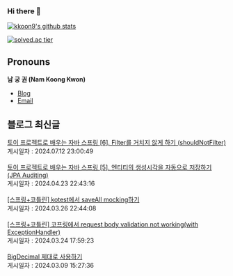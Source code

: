 
### Hi there 👋
[![kkoon9's github stats](https://github-readme-stats.vercel.app/api?username=kkoon9&theme=tokyonight)](https://github.com/anuraghazra/github-readme-stats)

[![solved.ac tier](http://mazassumnida.wtf/api/generate_badge?boj=rndrnjs2003)](https://solved.ac/rndrnjs2003)
## Pronouns
**남 궁 권 (Nam Koong Kwon)**
- [Blog](https://kkoon9.tistory.com)
- [Email](mailto:rndrnjs2003@naver.com)

## 블로그 최신글
<a href=https://kkoon9.tistory.com/557>토이 프로젝트로 배우는 자바 스프링 [6]. Filter를 거치지 않게 하기 (shouldNotFilter)</a></br>게시일자 : 2024.07.12 23:00:49</br></br><a href=https://kkoon9.tistory.com/556>토이 프로젝트로 배우는 자바 스프링 [5]. 엔티티의 생성시각을 자동으로 저장하기 (JPA Auditing)</a></br>게시일자 : 2024.04.23 22:43:16</br></br><a href=https://kkoon9.tistory.com/555>[스프링+코틀린] kotest에서 saveAll mocking하기</a></br>게시일자 : 2024.03.26 22:44:08</br></br><a href=https://kkoon9.tistory.com/554>[스프링+코틀린] 코프링에서 request body validation not working(with ExceptionHandler)</a></br>게시일자 : 2024.03.24 17:59:23</br></br><a href=https://kkoon9.tistory.com/553>BigDecimal 제대로 사용하기</a></br>게시일자 : 2024.03.09 15:27:36</br></br>